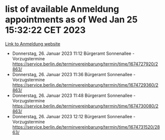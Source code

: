 # list of available Anmeldung appointments as of Wed Jan 25 15:32:22 CET 2023
[Link to Anmeldung website](https://service.berlin.de/terminvereinbarung/termin/tag.php?termin=0&anliegen[]=120686&dienstleisterlist=122210,122217,327316,122219,327312,122227,327314,122231,327346,122243,327348,122252,329742,122260,329745,122262,329748,122254,329751,122271,327278,122273,327274,122277,327276,330436,122280,327294,122282,327290,122284,327292,327539,122291,327270,122285,327266,122286,327264,122296,327268,150230,329760,122301,327282,122297,327286,122294,327284,122312,329763,122314,329775,122304,327330,122311,327334,122309,327332,122281,327352,122279,329772,122276,327324,122274,327326,122267,329766,122246,327318,122251,327320,122257,327322,122208,327298,122226,327300,121362,121364&herkunft=http%3A%2F%2Fservice.berlin.de%2Fdienstleistung%2F120686%2F)
- Donnerstag, 26. Januar 2023 11:12 Bürgeramt Sonnenallee - Vorzugstermine https://service.berlin.de/terminvereinbarung/termin/time/1674727920/2863/
- Donnerstag, 26. Januar 2023 11:36 Bürgeramt Sonnenallee - Vorzugstermine https://service.berlin.de/terminvereinbarung/termin/time/1674729360/2863/
- Donnerstag, 26. Januar 2023 11:48 Bürgeramt Sonnenallee - Vorzugstermine https://service.berlin.de/terminvereinbarung/termin/time/1674730080/2863/
- Donnerstag, 26. Januar 2023 12:12 Bürgeramt Sonnenallee - Vorzugstermine https://service.berlin.de/terminvereinbarung/termin/time/1674731520/2863/
